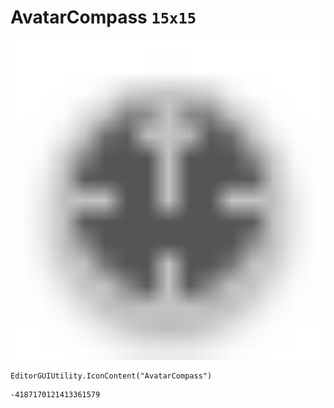 # AvatarCompass `15x15`
<img src="/img/AvatarCompass.png" width=512 height=512>

``` CSharp
EditorGUIUtility.IconContent("AvatarCompass")
```
```
-4187170121413361579
```
